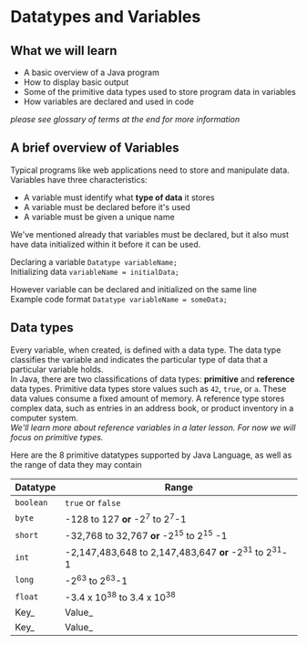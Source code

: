 # Datatypes and Variables

## What we will learn
- A basic overview of a Java program
- How to display basic output
- Some of the primitive data types used to store program data in variables
- How variables are declared and used in code

*please see glossary of terms at the end for more information*

## A brief overview of Variables
Typical programs like web applications need to store and manipulate data.  
Variables have three characteristics:  
- A variable must identify what **type of data** it stores
- A variable must be declared before it's used
- A variable must be given a unique name
  
We've mentioned already that variables must be declared, but it also must have data initialized within it before it can be used.  
  
Declaring a variable `Datatype variableName;`  
Initializing data `variableName = initialData;`  
  
However variable can be declared and initialized on the same line  
Example code format `Datatype variableName = someData;`
  
## Data types
Every variable, when created, is defined with a data type. The data type classifies the variable and indicates the particular type of data that a particular variable holds.  
In Java, there are two classifications of data types: **primitive** and **reference** data types. Primitive data types store values such as `42`, `true`, or `a`. These data values consume a fixed amount of memory. A reference type stores complex data, such as entries in an address book, or product inventory in a computer system.  
*We'll learn more about reference variables in a later lesson. For now we will focus on primitive types.*  

Here are the 8 primitive datatypes supported by Java Language, as well as the range of data they may contain  

| Datatype | Range |
| ------------ | ------------ |
| `boolean` | `true` or `false` |
| `byte` | -128 to 127 **or** -2<sup>7</sup> to 2<sup>7</sup>-1 |
| `short` | -32,768 to 32,767 **or** -2<sup>15</sup> to 2<sup>15</sup> -1 |
| `int` | -2,147,483,648 to 2,147,483,647 **or** -2<sup>31</sup> to 2<sup>31</sup>-1 |
| `long` | -2<sup>63</sup> to 2<sup>63</sup>-1 |
| `float` | -3.4 x 10<sup>38</sup> to 3.4 x 10<sup>38</sup> |
| Key_ | Value_ |
| Key_ | Value_ |